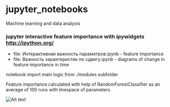 # jupyter_notebooks
Machine learning and data analysis


###  jupyter interactive feature importance with ipywidgets http://ipython.org/
- file: Интерактивная важность параметров.ipynb - feature importance
- file: Важность характеристик по сдвигу.ipynb - diagrams of change in feature importance in time

notebook import main logic from ./modules subfolder

Feature importance calculated with help of RandomForestClassifier as an average of 100 runs with linespace of parameters

![Alt text]()